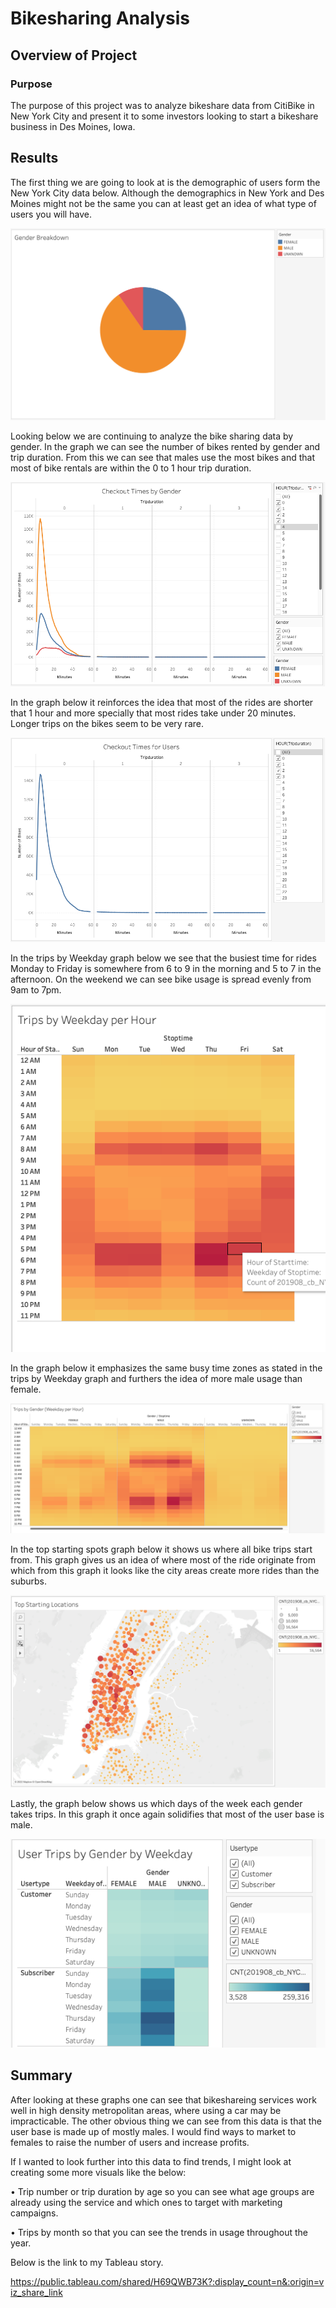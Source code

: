 # Bikesharing Analysis

## Overview of Project

### Purpose

The purpose of this project was to analyze bikeshare data from CitiBike in New York City and present it to some investors looking to start a bikeshare business in Des Moines, Iowa. 

## Results

The first thing we are going to look at is the demographic of users form the New York City data below. Although the demographics in New York and Des Moines might not be the same you can at least get an idea of what type of users you will have.

![Gender_Breakdown.png](https://github.com/SZapata4/bikesharing/blob/main/images/Gender_Breakdown.png?raw=true)

Looking below we are continuing to analyze the bike sharing data by gender. In the graph we can see the number of bikes rented by gender and trip duration. From this we can see that males use the most bikes and that most of bike rentals are within the 0 to 1 hour trip duration.

![Times_by_Gender.png](https://github.com/SZapata4/bikesharing/blob/main/images/Times_by_Gender.png)

In the graph below it reinforces the idea that most of the rides are shorter that 1 hour and more specially that most rides take under 20 minutes. Longer trips on the bikes seem to be very rare.

![Checkout_Times_for_Users.png](https://github.com/SZapata4/bikesharing/blob/main/images/Checkout_Times_for_Users.png)

In the trips by Weekday graph below we see that the busiest time for rides Monday to Friday is somewhere from 6 to 9 in the morning and 5 to 7 in the afternoon. On the weekend we can see bike usage is spread evenly from 9am to 7pm.

![Trips_by_Weekday_for_Each_Hour.png](https://github.com/SZapata4/bikesharing/blob/main/images/Trips_by_Weekday_for_Each_Hour.png)

In the graph below it emphasizes the same busy time zones as stated in the trips by Weekday graph and furthers the idea of more male usage than female.

![Trips_by_Gender.png](https://github.com/SZapata4/bikesharing/blob/main/images/Trips_by_Gender.png)

In the top starting spots graph below it shows us where all bike trips start from. This graph gives us an idea of where most of the ride originate from which from this graph it looks like the city areas create more rides than the suburbs.

![Top_Starting_Spots.png](https://github.com/SZapata4/bikesharing/blob/main/images/Top_Starting_Spots.png)


Lastly, the graph below shows us which days of the week each gender takes trips. In this graph it once again solidifies that most of the user base is male.

![User_Trips_by_Gender_by_Weekday.png](https://github.com/SZapata4/bikesharing/blob/main/images/User_Trips_by_Gender_by_Weekday.png)

## Summary

After looking at these graphs one can see that bikeshareing services work well in high density metropolitan areas, where using a car may be impracticable. The other obvious thing we can see from this data is that the user base is made up of mostly males. I would find ways to market to females to raise the number of users and increase profits.

If I wanted to look further into this data to find trends, I might look at creating some more visuals like the below:

  •	Trip number or trip duration by age so you can see what age groups are already using the service and which ones to target with marketing campaigns.
  
  •	Trips by month so that you can see the trends in usage throughout the year.
  
  Below is the link to my Tableau story.
  
  https://public.tableau.com/shared/H69QWB73K?:display_count=n&:origin=viz_share_link

